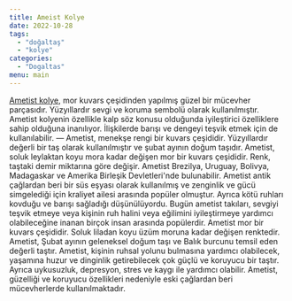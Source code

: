 ```yaml
---
title: Ameist Kolye
date: 2022-10-28
tags:
  - "doğaltaş"
  - "kolye"
categories:
  - "Dogaltas"
menu: main
---
```


[Ametist kolye](https://www.dogaltaslardukkani.com/dogal-tas-kolye/), mor kuvars çeşidinden yapılmış güzel bir mücevher parçasıdır. Yüzyıllardır sevgi ve koruma sembolü olarak kullanılmıştır.
Ametist kolyenin özellikle kalp söz konusu olduğunda iyileştirici özelliklere sahip olduğuna inanılıyor. İlişkilerde barışı ve dengeyi teşvik etmek için de kullanılabilir.
—
Ametist, menekşe rengi bir kuvars çeşididir. Yüzyıllardır değerli bir taş olarak kullanılmıştır ve şubat ayının doğum taşıdır.
Ametist, soluk leylaktan koyu mora kadar değişen mor bir kuvars çeşididir. Renk, taştaki demir miktarına göre değişir. Ametist Brezilya, Uruguay, Bolivya, Madagaskar ve Amerika Birleşik Devletleri'nde bulunabilir.
Ametist antik çağlardan beri bir süs eşyası olarak kullanılmış ve zenginlik ve gücü simgelediği için kraliyet ailesi arasında popüler olmuştur. Ayrıca kötü ruhları kovduğu ve barışı sağladığı düşünülüyordu. Bugün ametist takıları, sevgiyi teşvik etmeye veya kişinin ruh halini veya eğilimini iyileştirmeye yardımcı olabileceğine inanan birçok insan arasında popülerdir.
Ametist mor bir kuvars çeşididir. Soluk liladan koyu üzüm moruna kadar değişen renktedir. Ametist, Şubat ayının geleneksel doğum taşı ve Balık burcunu temsil eden değerli taştır.
Ametist, kişinin ruhsal yolunu bulmasına yardımcı olabilecek, yaşamına huzur ve dinginlik getirebilecek çok güçlü ve koruyucu bir taştır. Ayrıca uykusuzluk, depresyon, stres ve kaygı ile yardımcı olabilir. Ametist, güzelliği ve koruyucu özellikleri nedeniyle eski çağlardan beri mücevherlerde kullanılmaktadır.
